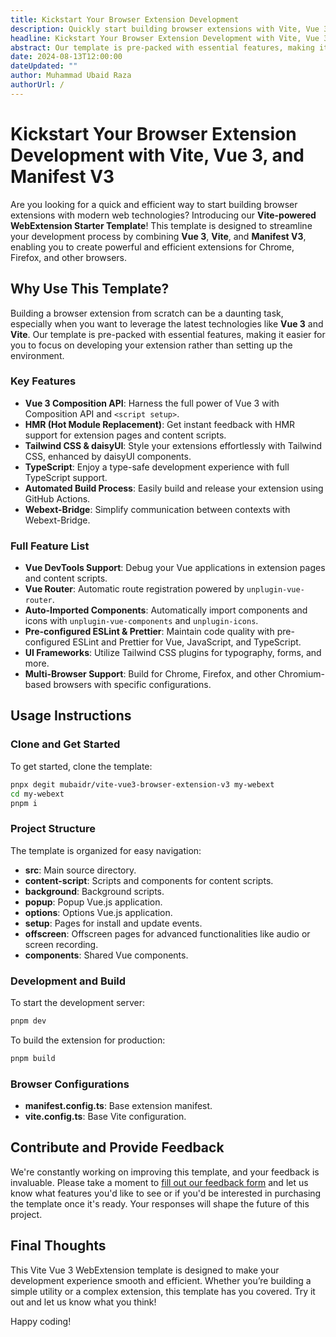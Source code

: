 ```yaml
---
title: Kickstart Your Browser Extension Development
description: Quickly start building browser extensions with Vite, Vue 3, and Manifest V3. Discover a feature-rich, accessible starter template for modern web extension development.
headline: Kickstart Your Browser Extension Development with Vite, Vue 3, and Manifest V3
abstract: Our template is pre-packed with essential features, making it easier for you to focus on developing your extension rather than setting up the environment.
date: 2024-08-13T12:00:00
dateUpdated: ""
author: Muhammad Ubaid Raza
authorUrl: /
---
```


# Kickstart Your Browser Extension Development with Vite, Vue 3, and Manifest V3

Are you looking for a quick and efficient way to start building browser extensions with modern web technologies? Introducing our **Vite-powered WebExtension Starter Template**! This template is designed to streamline your development process by combining **Vue 3**, **Vite**, and **Manifest V3**, enabling you to create powerful and efficient extensions for Chrome, Firefox, and other browsers.

## Why Use This Template?

Building a browser extension from scratch can be a daunting task, especially when you want to leverage the latest technologies like **Vue 3** and **Vite**. Our template is pre-packed with essential features, making it easier for you to focus on developing your extension rather than setting up the environment.

### Key Features

- **Vue 3 Composition API**: Harness the full power of Vue 3 with Composition API and `<script setup>`.
- **HMR (Hot Module Replacement)**: Get instant feedback with HMR support for extension pages and content scripts.
- **Tailwind CSS & daisyUI**: Style your extensions effortlessly with Tailwind CSS, enhanced by daisyUI components.
- **TypeScript**: Enjoy a type-safe development experience with full TypeScript support.
- **Automated Build Process**: Easily build and release your extension using GitHub Actions.
- **Webext-Bridge**: Simplify communication between contexts with Webext-Bridge.

### Full Feature List

- **Vue DevTools Support**: Debug your Vue applications in extension pages and content scripts.
- **Vue Router**: Automatic route registration powered by `unplugin-vue-router`.
- **Auto-Imported Components**: Automatically import components and icons with `unplugin-vue-components` and `unplugin-icons`.
- **Pre-configured ESLint & Prettier**: Maintain code quality with pre-configured ESLint and Prettier for Vue, JavaScript, and TypeScript.
- **UI Frameworks**: Utilize Tailwind CSS plugins for typography, forms, and more.
- **Multi-Browser Support**: Build for Chrome, Firefox, and other Chromium-based browsers with specific configurations.

## Usage Instructions

### Clone and Get Started

To get started, clone the template:

```bash
pnpx degit mubaidr/vite-vue3-browser-extension-v3 my-webext
cd my-webext
pnpm i
```

### Project Structure

The template is organized for easy navigation:

- **src**: Main source directory.
- **content-script**: Scripts and components for content scripts.
- **background**: Background scripts.
- **popup**: Popup Vue.js application.
- **options**: Options Vue.js application.
- **setup**: Pages for install and update events.
- **offscreen**: Offscreen pages for advanced functionalities like audio or screen recording.
- **components**: Shared Vue components.

### Development and Build

To start the development server:

```bash
pnpm dev
```

To build the extension for production:

```bash
pnpm build
```

### Browser Configurations

- **manifest.config.ts**: Base extension manifest.
- **vite.config.ts**: Base Vite configuration.

## Contribute and Provide Feedback

We're constantly working on improving this template, and your feedback is invaluable. Please take a moment to [fill out our feedback form](https://forms.gle/2nzS2AQkVGmqHTLV6) and let us know what features you'd like to see or if you'd be interested in purchasing the template once it's ready. Your responses will shape the future of this project.

## Final Thoughts

This Vite Vue 3 WebExtension template is designed to make your development experience smooth and efficient. Whether you’re building a simple utility or a complex extension, this template has you covered. Try it out and let us know what you think!

Happy coding!
